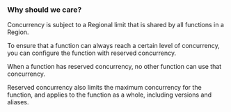 ### Why should we care?

Concurrency is subject to a Regional limit that is shared by all functions in a Region.

To ensure that a function can always reach a certain level of concurrency, you can configure the function with reserved concurrency.

When a function has reserved concurrency, no other function can use that concurrency.

Reserved concurrency also limits the maximum concurrency for the function, and applies to the function as a whole, including versions and aliases.
